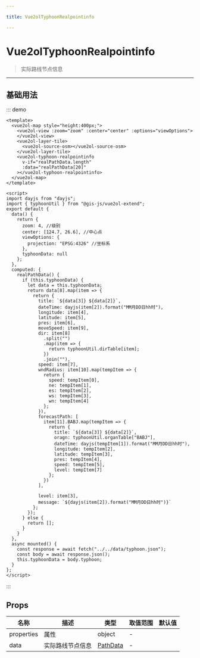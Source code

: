 ```yaml
---

title: Vue2olTyphoonRealpointinfo

---
```


# Vue2olTyphoonRealpointinfo

> 实际路线节点信息

---

## 基础用法

::: demo

```vue
<template>
  <vue2ol-map style="height:400px;">
    <vue2ol-view :zoom="zoom" :center="center" :options="viewOptions">
    </vue2ol-view>
    <vue2ol-layer-tile>
      <vue2ol-source-osm></vue2ol-source-osm>
    </vue2ol-layer-tile>
    <vue2ol-typhoon-realpointinfo
      v-if="realPathData.length"
      :data="realPathData[20]"
    ></vue2ol-typhoon-realpointinfo>
  </vue2ol-map>
</template>

<script>
import dayjs from "dayjs";
import { typhoonUtil } from "@gis-js/vue2ol-extend";
export default {
  data() {
    return {
      zoom: 4, //级别
      center: [124.7, 26.6], //中心点
      viewOptions: {
        projection: "EPSG:4326" //坐标系
      },
      typhoonData: null
    };
  },
  computed: {
    realPathData() {
      if (this.typhoonData) {
        let data = this.typhoonData;
        return data[8].map(item => {
          return {
            title: `${data[3]} ${data[2]}`,
            dateTime: dayjs(item[2]).format("MM月DD日hh时"),
            longitude: item[4],
            latitude: item[5],
            pres: item[6],
            moveSpeed: item[9],
            dir: item[8]
              .split("")
              .map(item => {
                return typhoonUtil.dirTable[item];
              })
              .join(""),
            speed: item[7],
            wndRadius: item[10].map(tempItem => {
              return {
                speed: tempItem[0],
                ne: tempItem[1],
                es: tempItem[2],
                ws: tempItem[3],
                wn: tempItem[4]
              };
            }),
            forecastPath: [
              item[11].BABJ.map(tempItem => {
                return {
                  title: `${data[3]} ${data[2]}`,
                  oragn: typhoonUtil.organTable["BABJ"],
                  dateTime: dayjs(tempItem[1]).format("MM月DD日hh时"),
                  longitude: tempItem[2],
                  latitude: tempItem[3],
                  pres: tempItem[4],
                  speed: tempItem[5],
                  level: tempItem[7]
                };
              })
            ],

            level: item[3],
            message: `${dayjs(item[2]).format("MM月DD日hh时")}`
          };
        });
      } else {
        return [];
      }
    }
  },
  async mounted() {
    const response = await fetch("../../data/typhoon.json");
    const body = await response.json();
    this.typhoonData = body.typhoon;
  }
};
</script>
```

:::

## Props

| 名称       | 描述             | 类型                             | 取值范围 | 默认值 |
| ---------- | ---------------- | -------------------------------- | -------- | ------ |
| properties | 属性             | object                           | -        |        |
| data       | 实际路线节点信息 | [PathData](./Main.html#pathdata) | -        |        |
